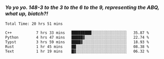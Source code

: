 ### ***Yo yo yo. 148-3 to the 3 to the 6 to the 9, representing the ABQ, what up, biatch?!***

<!--START_SECTION:waka-->

```txt
Total Time: 20 hrs 51 mins

C++           7 hrs 33 mins   █████████░░░░░░░░░░░░░░░░   35.87 %
Python        4 hrs 47 mins   █████▓░░░░░░░░░░░░░░░░░░░   22.74 %
Typst         3 hrs 59 mins   ████▓░░░░░░░░░░░░░░░░░░░░   18.93 %
Rust          1 hr 45 mins    ██░░░░░░░░░░░░░░░░░░░░░░░   08.38 %
Text          1 hr 19 mins    █▓░░░░░░░░░░░░░░░░░░░░░░░   06.32 %
```

<!--END_SECTION:waka-->

<!--
**AJMC2002/AJMC2002** is a ✨ _special_ ✨ repository because its `README.md` (this file) appears on your GitHub profile.

Here are some ideas to get you started:

- 🔭 I’m currently working on ...
- 🌱 I’m currently learning ...
- 👯 I’m looking to collaborate on ...
- 🤔 I’m looking for help with ...
- 💬 Ask me about ...
- 📫 How to reach me: ...
- 😄 Pronouns: ...
- ⚡ Fun fact: ...
-->
